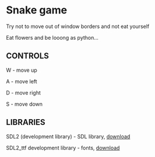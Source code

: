 # Snake game

Try not to move out of window borders and not eat yourself

Eat flowers and be looong as python...

## CONTROLS

W - move up

A - move left

D - move right

S - move down

## LIBRARIES

SDL2 (development library) - SDL library, [download](https://www.libsdl.org/download-2.0.php)

SDL2_ttf development library - fonts, [download](https://www.libsdl.org/projects/SDL_ttf/)
